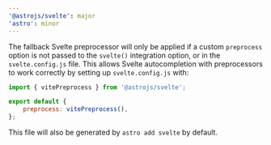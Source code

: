 ```yaml
---
'@astrojs/svelte': major
'astro': minor
---
```


The fallback Svelte preprocessor will only be applied if a custom `preprocess` option is not passed to the `svelte()` integration option, or in the `svelte.config.js` file. This allows Svelte autocompletion with preprocessors to work correctly by setting up `svelte.config.js` with:

```js
import { vitePreprocess } from '@astrojs/svelte';

export default {
	preprocess: vitePreprocess(),
};
```

This file will also be generated by `astro add svelte` by default.
